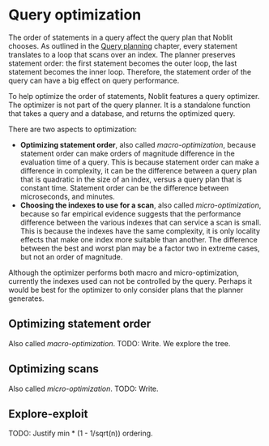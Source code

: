 # Query optimization

The order of statements in a query affect the query plan that Noblit chooses. As
outlined in the [Query planning](query-planning.md) chapter, every statement
translates to a loop that scans over an index. The planner preserves statement
order: the first statement becomes the outer loop, the last statement becomes
the inner loop. Therefore, the statement order of the query can have a big
effect on query performance.

To help optimize the order of statements, Noblit features a query optimizer. The
optimizer is not part of the query planner. It is a standalone function that
takes a query and a database, and returns the optimized query.

There are two aspects to optimization:

 * **Optimizing statement order**, also called *macro-optimization*, because
   statement order can make orders of magnitude difference in the evaluation
   time of a query. This is because statement order can make a difference in
   complexity, it can be the difference between a query plan that is quadratic
   in the size of an index, versus a query plan that is constant time. Statement
   order can be the difference between microseconds, and minutes.
 * **Choosing the indexes to use for a scan**, also called *micro-optimization*,
   because so far empirical evidence suggests that the performance difference
   between the various indexes that can service a scan is small. This is because
   the indexes have the same complexity, it is only locality effects that make
   one index more suitable than another. The difference between the best and
   worst plan may be a factor two in extreme cases, but not an order of
   magnitude.

Although the optimizer performs both macro and micro-optimization, currently the
indexes used can not be controlled by the query. Perhaps it would be best for
the optimizer to only consider plans that the planner generates.

## Optimizing statement order

Also called *macro-optimization*. TODO: Write. We explore the tree.

## Optimizing scans

Also called *micro-optimization*. TODO: Write.

## Explore-exploit

TODO: Justify min * (1 - 1/sqrt(n)) ordering.
